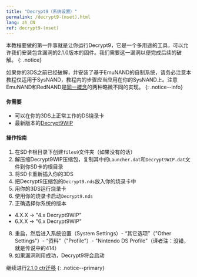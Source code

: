 ```yaml
---
title: "Decrypt9（系统设置）"
permalink: /decrypt9-(mset).html
lang: zh_CN
ref: decrypt9-(mset)
---
```


本教程要做的第一件事就是让你运行Decrypt9，它是一个多用途的工具，可以允许我们安装包含漏洞的2.1.0版本的固件。我们需要这一漏洞以便完成后续的破解。
{: .notice}

如果你的3DS之前已经破解，并安装了基于EmuNAND的自制系统，请务必注意本教程仅适用于SysNAND，教程内的步骤应当应用在你的SysNAND上。注意EmuNAND和RedNAND是[同一概念](http://3dbrew.org/wiki/NAND_Redirection)的两种略微不同的实现。
{: .notice--info}

#### 你需要

* 可以在你的3DS上正常工作的DS烧录卡
* 最新版本的[Decrypt9WIP](https://github.com/d0k3/Decrypt9WIP/releases/latest/)

#### 操作指南

1. 在SD卡根目录下创建`files9`文件夹（如果没有的话）
2. 解压缩Decrypt9WIP压缩包，复制其中的`Launcher.dat`和`Decrypt9WIP.dat`文件到你SD卡的根目录
3. 将SD卡重新插入你的3DS
4. 把Decrypt9压缩包的`Decrypt9.nds`放入你的烧录卡中
5. 用你的3DS运行烧录卡
6. 使用你的烧录卡启动`Decrypt9.nds`
7. 正确选择你系统的版本
  + 4.X.X -> "4.x Decrypt9WIP"
  + 6.X.X -> "6.x Decrypt9WIP"
8. 重启，然后进入系统设置（System Settings）- “其它选项”（"Other Settings"）- “资料”（"Profile"）- "Nintendo DS Profile"（译者注：没错，就是传说中的414）
9. 如果漏洞利用成功，Decrypt9将会启动

继续进行[2.1.0 ctr迁移](2.1.0-ctrtransfer)
{: .notice--primary}
